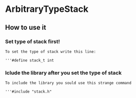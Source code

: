 # ArbitraryTypeStack

  ## How to use it

  ### Set type of stack first!

    To set the type of stack write this line:

    '''#define stack_t int

  ### Iclude the library after you set the type of stack

    To include the library you sould use this strange command

    '''#include "stack.h"

